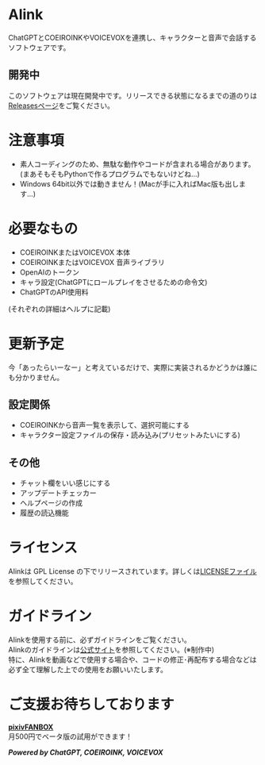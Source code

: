 # AIink
ChatGPTとCOEIROINKやVOICEVOXを連携し、キャラクターと音声で会話するソフトウェアです。
## 開発中
このソフトウェアは現在開発中です。リリースできる状態になるまでの道のりは[Releasesページ](https://github.com/tomakura-aren/Aiink/releases)をご覧ください。

# 注意事項
- 素人コーディングのため、無駄な動作やコードが含まれる場合があります。(まあそもそもPythonで作るプログラムでもないけどね...)
- Windows 64bit以外では動きません！(Macが手に入ればMac版も出します...)

# 必要なもの
- COEIROINKまたはVOICEVOX 本体
- COEIROINKまたはVOICEVOX 音声ライブラリ
- OpenAIのトークン
- キャラ設定(ChatGPTにロールプレイをさせるための命令文)
- ChatGPTのAPI使用料

(それぞれの詳細はヘルプに記載)

# 更新予定
今「あったらいーなー」と考えているだけで、実際に実装されるかどうかは誰にも分かりません。
## 設定関係
- COEIROINKから音声一覧を表示して、選択可能にする
- キャラクター設定ファイルの保存・読み込み(プリセットみたいにする)
## その他
- チャット欄をいい感じにする
- アップデートチェッカー
- ヘルプページの作成
- 履歴の読込機能

# ライセンス
AIinkは GPL License の下でリリースされています。詳しくは[LICENSEファイル](https://github.com/tomakura-aren/Aiink/blob/main/LICENSE)を参照してください。

# ガイドライン
AIinkを使用する前に、必ずガイドラインをご覧ください。<br>AIinkのガイドラインは[公式サイト](https://tomakura.com/aiink/guidelines)を参照してください。(※制作中)<br>特に、AIinkを動画などで使用する場合や、コードの修正･再配布する場合などは必ず全て理解した上での使用をお願いいたします。

# ご支援お待ちしております
**[pixivFANBOX](https://tomakura.fanbox.cc/)**
<br>月500円でベータ版の試用ができます！

**_Powered by ChatGPT, COEIROINK, VOICEVOX_**
